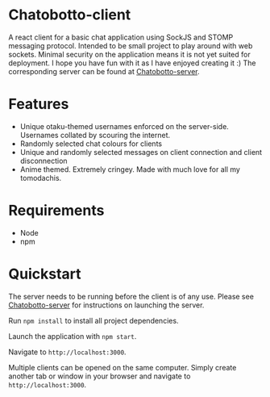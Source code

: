 # Chatobotto-client
A react client for a basic chat application using SockJS and STOMP messaging protocol. 
Intended to be small project to play around with web sockets. Minimal security on the application means it is not yet suited for deployment. I hope you have fun with it as I have enjoyed creating it :) The corresponding server can be found at [Chatobotto-server](https://github.com/Tsoyuzhu/chatobotto-server).

# Features
* Unique otaku-themed usernames enforced on the server-side. Usernames collated by scouring the internet.
* Randomly selected chat colours for clients
* Unique and randomly selected messages on client connection and client disconnection
* Anime themed. Extremely cringey. Made with much love for all my tomodachis.

# Requirements
* Node
* npm

# Quickstart
The server needs to be running before the client is of any use. Please see [Chatobotto-server](https://github.com/Tsoyuzhu/chatobotto-server) for instructions on launching the server.

Run `npm install` to install all project dependencies. 

Launch the application with `npm start`. 

Navigate to `http://localhost:3000`. 

Multiple clients can be opened on the same computer. Simply create another tab or window in your browser and navigate to `http://localhost:3000`.
